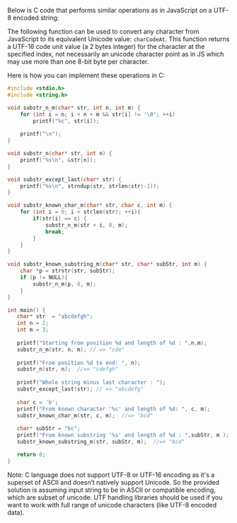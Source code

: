 Below is C code that performs similar operations as in JavaScript on a UTF-8 encoded string:

The following function can be used to convert any character from JavaScript to its equivalent Unicode value: `charCodeAt`. This function returns a UTF-16 code unit value (a 2 bytes integer) for the character at the specified index, not necessarily an unicode character point as in JS which may use more than one 8-bit byte per character.

Here is how you can implement these operations in C:

```c
#include <stdio.h>
#include <string.h>

void substr_n_m(char* str, int n, int m) {
    for (int i = n; i < n + m && str[i] != '\0'; ++i)
        printf("%c", str[i]);
    
    printf("\n");
}

void substr_n(char* str, int n) {
    printf("%s\n", &str[n]);
}

void substr_except_last(char* str) {
    printf("%s\n", strndup(str, strlen(str)-1));
}

void substr_known_char_m(char* str, char c, int m) {
    for (int i = 0; i < strlen(str); ++i){
        if(str[i] == c) {
            substr_n_m(str + i, 0, m);
            break;
        }
    }    
}

void substr_known_substring_m(char* str, char* subStr, int m) {
    char *p = strstr(str, subStr);
    if (p != NULL){
        substr_n_m(p, 0, m);
    }    
}

int main() {
   char* str  = "abcdefgh";
   int n = 2;
   int m = 3;
   
   printf("Starting from position %d and length of %d : ",n,m);
   substr_n_m(str, n, m); // => "cde"
   
   printf("From position %d to end: ", n);
   substr_n(str, n);  //=> "cdefgh"
   
   printf("Whole string minus last character : ");
   substr_except_last(str); // => "abcdefg"
   
   char c = 'b';
   printf("From known character '%c' and length of %d: ", c, m);
   substr_known_char_m(str, c, m);  //=> "bcd"
   
   char* subStr = "bc";
   printf("From known substring '%s' and length of %d : ",subStr, m );
   substr_known_substring_m(str, subStr, m);  //=> "bcd"

   return 0;
}
```
Note: C language does not support UTF-8 or UTF-16 encoding as it's a superset of ASCII and doesn’t natively support Unicode. So the provided solution is assuming input string to be in ASCII or compatible encoding, which are subset of unicode. 
UTF handling libraries should be used if you want to work with full range of unicode characters (like UTF-8 encoded data).

